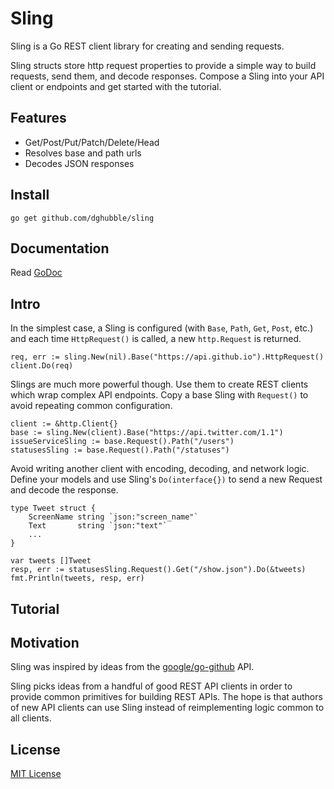 
# Sling

Sling is a Go REST client library for creating and sending requests. 

Sling structs store http request properties to provide a simple way to build requests, send them, and decode responses. Compose a Sling into your API client or endpoints and get started with the tutorial.

## Features

* Get/Post/Put/Patch/Delete/Head
* Resolves base and path urls
* Decodes JSON responses

## Install

    go get github.com/dghubble/sling

## Documentation

Read [GoDoc](https://godoc.org/github.com/dghubble/sling)

## Intro

In the simplest case, a Sling is configured (with `Base`, `Path`, `Get`, `Post`, etc.) and each time `HttpRequest()` is called, a new `http.Request` is returned.

    req, err := sling.New(nil).Base("https://api.github.io").HttpRequest()
    client.Do(req)


Slings are much more powerful though. Use them to create REST clients which wrap complex API endpoints. Copy a base Sling with `Request()` to avoid repeating common configuration.

    client := &http.Client{}
    base := sling.New(client).Base("https://api.twitter.com/1.1")
    issueServiceSling := base.Request().Path("/users")
    statusesSling := base.Request().Path("/statuses")

Avoid writing another client with encoding, decoding, and network logic. Define your models and use Sling's `Do(interface{})` to send a new Request and decode the response.

    type Tweet struct {
        ScreenName string `json:"screen_name"`
        Text       string `json:"text"`
        ...
    }

    var tweets []Tweet
    resp, err := statusesSling.Request().Get("/show.json").Do(&tweets)
    fmt.Println(tweets, resp, err)

## Tutorial

## Motivation

Sling was inspired by ideas from the [google/go-github](https://github.com/google/go-github) API.

Sling picks ideas from a handful of good REST API clients in order to provide common primitives for building REST APIs. The hope is that authors of new API clients can use Sling instead of reimplementing logic common to all clients.

## License

[MIT License](LICENSE)

